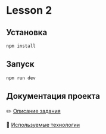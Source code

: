 # Lesson 2

## Установка
``npm install``

## Запуск
``npm run dev``

## Документация проекта
:pencil2: [Описание задания](.docs/task-description.md)

:wrench: [Используемые технологии](.docs/technologies.md)

